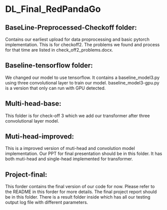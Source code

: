 # DL_Final_RedPandaGo

## BaseLine-Preprocessed-Checkoff folder: 
Contains our earliest upload for data proprocessing and basic pytorch implementation. This is for checkoff2. The problems we found and process for that time are listed in check_off2_problems.docx.

## Baseline-tensorflow folder: 
We changed our model to use tensorflow. It contains a baseline_model3.py using three convolutional layer to train our model.
baseline_model3-gpu.py is a version that only can run with GPU detected. 

## Multi-head-base:
This folder is for check-off 3 which we add our transformer after three convolutional layer model. 

## Muti-head-improved:
This is a improved version of muti-head and convolution model implementation. Our PPT for final presentation should be in this folder. It has both muti-head and single-head implemented for transformer.

## Project-final:
This forder contains the final version of our code for now. Please refer to the README in this forder for more details. The final project report should be in this folder. There is a result folder inside which has all our testing output log file with different parameters.

